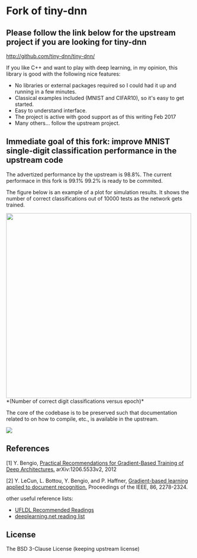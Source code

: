 # Fork of **tiny-dnn**

##  Please follow the link below for the upstream project if you are looking for tiny-dnn

http://github.com/tiny-dnn/tiny-dnn/

If you like C++ and want to play with deep learning, in my opinion, this library is good with the following nice
features:

* No libraries or external packages required so I could had it up and running in a few minutes.
* Classical examples included (MNIST and CIFAR10), so it's easy to get started.
* Easy to understand interface.
* The project is active with good support as of this writing Feb 2017
* Many others... follow the upstream project.

## Immediate goal of this fork: improve MNIST single-digit classification performance in the upstream code

The advertized performance by the upstream is 98.8%. 
The current performace in this fork is 99.1% 99.2% is ready to be commited.

The figure below is an example of a plot for simulation results. It shows the number of correct classifications out of
10000 tests as the network gets trained.

<img src="https://cloud.githubusercontent.com/assets/23116478/22905779/7b05721e-f1f6-11e6-83a2-a7474d7a1d41.png" width=500>
*(Number of correct digit classifications versus epoch)*

The core of the codebase is to be preserved such that documentation related to on how to compile, etc., is available
in the upstream. 

<img src="https://travis-ci.org/pliptor/tiny-dnn.svg?branch=master">

## References
[1] Y. Bengio, [Practical Recommendations for Gradient-Based Training of Deep Architectures.](http://arxiv.org/pdf/1206.5533v2.pdf) 
    arXiv:1206.5533v2, 2012

[2] Y. LeCun, L. Bottou, Y. Bengio, and P. Haffner, [Gradient-based learning applied to document recognition.](http://yann.lecun.com/exdb/publis/pdf/lecun-01a.pdf)
    Proceedings of the IEEE, 86, 2278-2324.
    
other useful reference lists:
- [UFLDL Recommended Readings](http://deeplearning.stanford.edu/wiki/index.php/UFLDL_Recommended_Readings)
- [deeplearning.net reading list](http://deeplearning.net/reading-list/)

## License
The BSD 3-Clause License (keeping upstream license)

